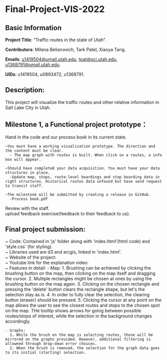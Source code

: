# Final-Project-VIS-2022
## Basic Information
**Project Title**: “Traffic routes in the state of Utah”.

**Contributors**: Milena Belianovich, Tark Patel, Xiaoya Tang.

**Emails**: u1419504@umail.utah.edu, tpat@sci.utah.edu, u1368791@umail.utah.edu.

**UIDs**: u1419504, u0893472, u1368791.

## Description: 
This project will visualize the traffic routes and other relative information in Salt Lake City in Utah.

## Milestone 1, a Functional project prototype：
  Hand in the code and our process book in its current state.

    ~You must have a working visualization prototype. The direction and the content must be clear.
      - The map graph with routes is built. When click on a routes, a info box will appear.
      
    ~Should have completed your data acquisition. You must have your data structures in place.
      -Update map, stops, route-level boardings and stop boarding data in right structures. Historical routes data unfound but have send request to transit staff.
      
    ~The milestone will be submitted by creating a release in GitHub.
      -Process book.pdf
    
  Review with the staff.\
  upload feedback exercise(feedback to their feedback to us).
  
 ## Final project submission: 
 ~ Code: Contained in 'js' folder along with 'index.html'(html code) and 'style.css' (for styling).   
 ~ Libraries used are d3 and arcgis, linked in 'index.html'.   
 ~ Website of the project:    
 ~ Youtube link for the explanation video:  
 ~ Features in detail:
    - Map:
      1. Brushing can be achieved by clicking the brushing button on the map, then clicking on the map itself and dragging the cursor.
      2. Multiple rectangles might be chosen at ones by using the brushing button on the map again.
      3. Clicking on the chosen rectangle and pressing the 'delete' button clears the rectangle shape, but let's the selection stay as is.
      4. In order to fully clear the selection, the clearing button (eraser) should be pressed.
      5. Clicking the cursor at any point on the map allows the user to see the closest routes and stops to the chosen spot on the map. THe tooltip shows arrows for going between possible routes/stops of interest, while the selection in the background changes accordingly.

    - Graphs:
      1. While the brush on the map is selecting routes, those will be mirrored on the graphs provided. However, additional filtering is alloweed through drop-down error choices.
      2. When the brush is removed, the selection for the graph data goes to its initial (starting) selection.
